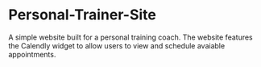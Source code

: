 # Personal-Trainer-Site
A simple website built for a personal training coach. The website features the Calendly widget to allow users to view and schedule avaiable appointments. 
